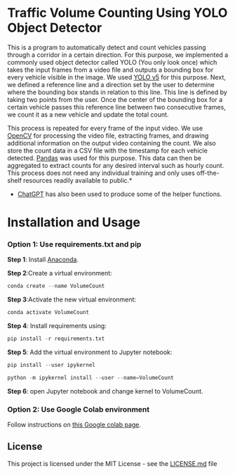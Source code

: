 # Traffic Volume Counting Using YOLO Object Detector

This is a program to automatically detect and count vehicles passing through a corridor in a certain direction. For this purpose, we implemented a commonly used object detector called YOLO (You only look once) which takes the input frames from a video file and outputs a bounding box for every vehicle visible in the image. We used [YOLO v5](https://github.com/ultralytics/yolov5/tree/master) for this purpose. Next, we defined a reference line and a direction set by the user to determine where the bounding box stands in relation to this line. This line is defined by taking two points from the user. Once the center of the bounding box for a certain vehicle passes this reference line between two consecutive frames, we count it as a new vehicle and update the total count.

This process is repeated for every frame of the input video. We use [OpenCV](https://opencv.org/) for processing the video file, extracting frames, and drawing additional information on the output video containing the count. We also store the count data in a CSV file with the timestamp for each vehicle detected. [Pandas](https://pandas.pydata.org/) was used for this purpose. This data can then be aggregated to extract counts for any desired interval such as hourly count. This process does not need any individual training and only uses off-the-shelf resources readily available to public.*

* [ChatGPT](https://chat.openai.com) has also been used to produce some of the helper functions.

  
# Installation and Usage

### Option 1: Use requirements.txt and pip

**Step 1**: Install [Anaconda](https://docs.anaconda.com/free/anaconda/install/index.html).

**Step 2**:Create a virtual environment:

```python
conda create --name VolumeCount
```

**Step 3**:Activate the new virtual environment:

```python
conda activate VolumeCount
```

**Step 4**: Install requirements using:

```python
pip install -r requirements.txt
```
**Step 5**: Add the virtual environment to Jupyter notebook:

```python
pip install --user ipykernel
```
```python
python -m ipykernel install --user --name=VolumeCount
```

**Step 6**: open Jupyter notebook and change kernel to VolumeCount.

### Option 2: Use Google Colab environment

Follow instructions on [this Google colab page](link_to_colab).



## License
This project is licensed under the MIT License - see the [LICENSE.md](LICENSE.md) file
